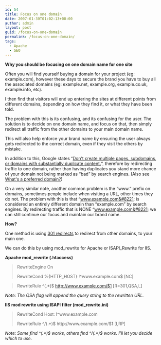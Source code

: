 ```yaml
---
id: 54
title: Focus on one domain
date: 2007-01-30T01:02:13+00:00
author: admin
layout: post
guid: /focus-on-one-domain
permalink: /focus-on-one-domain/
tags:
  - Apache
  - SEO
---
```

<p class="lead">
  <strong>Why you should be focusing on one domain name for one site</strong>
</p>

Often you will find yourself buying a domain for your project (eg: example.com), however these days to secure the brand you have to buy all the associated domains (eg: example.net, example.org, example.co.uk, example.info, etc).

I then find that visitors will end up entering the sites at different points from different domains, depending on how they find it, or what they have been told.

<!--more-->The problem with this is its confusing, and its confusing for the user. The solution is to decide on one domain name, and focus on that, then simply redirect all traffic from the other domains to your main domain name.

This will also help enforce your brand name by ensuring the user always gets redirected to the correct domain, even if they visit the others by mistake.

In addition to this, Google states &#8220;[Don't create multiple pages, subdomains, or domains with substantially duplicate content.](http://www.google.com/support/webmasters/bin/answer.py?answer=35769)&#8220;, therefore by redirecting traffic to one domain, rather than having duplicates you stand more chance of your domain not being marked as &#8220;bad&#8221; by search engines. (Also see [What's a preferred domain?](http://www.google.com/support/webmasters/bin/answer.py?answer=44231))

On a very similar note, another common problem is the &#8220;www.&#8221; prefix on domains, sometimes people include when visiting a URL, other times they do not. The problem with this is that &#8220;www.example.com&#8221; is considered an entirely different domain than &#8220;example.com&#8221; by search engines. By redirecting traffic that is NONE &#8220;www.example.com&#8221; we can still continue our focus and maintain our brand name.

**How?**

One method is using [301 redirects](http://www.google.com/support/webmasters/bin/answer.py?hl=en&answer=93633) to redirect from other domains, to your main one.

We can do this by using mod\_rewrite for Apache or ISAPI\_Rewrite for IIS.

**Apache mod_rewrite (.htaccess)**

> RewriteEngine On
> 
> RewriteCond %{HTTP_HOST} !^www\.example\.com$ [NC]
  
> RewriteRule ^(.*)$ http://www.example.com/$1 [R=301,QSA,L]

_Note: The QSA flag will append the query string to the rewritten URL._

**IIS mod rewrite using ISAPI filter (mod_rewrite.ini)**

> RewriteCond Host: !^www\.example\.com
> 
> RewriteRule ^/(.*)$ http://www\.example\.com/$1 [I,RP]

_Note: Some find ^(.\*)$ works, others find ^/(.\*)$ works. I'll let you decide which to use._